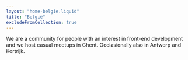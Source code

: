 ```yaml
---
layout: "home-belgie.liquid"
title: "België"
excludeFromCollection: true
---
```

We are a community for people with an interest in front-end development and we host casual meetups in Ghent. Occiasionally also in Antwerp and Kortrijk.
